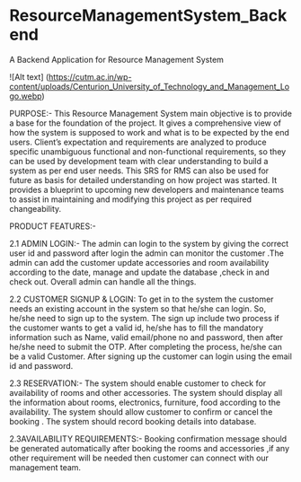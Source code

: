 # ResourceManagementSystem_Backend
A Backend Application for Resource Management System

![Alt text] (https://cutm.ac.in/wp-content/uploads/Centurion_University_of_Technology_and_Management_Logo.webp)

PURPOSE:-
This Resource Management System  main objective is to provide a base for 
the foundation of the project. It gives a comprehensive view of how the system is supposed to work and what is to be 
expected by the end users. Client’s expectation and requirements are analyzed to produce specific unambiguous 
functional and non-functional requirements, so they can be used by development team with clear understanding to 
build a system as per end user needs. This SRS for RMS can also be used for future as basis for detailed understanding 
on how project was started. It provides a blueprint to upcoming new developers and maintenance teams to assist in 
maintaining and modifying this project as per required changeability.


PRODUCT FEATURES:-


 2.1 ADMIN LOGIN:- The admin can login to the system by giving the correct user id and password after login 
the admin can monitor the customer .The admin can add the customer update accessories and room availability according to 
the date, manage and update the database ,check in and check out. Overall admin can handle all the things.

 2.2 CUSTOMER SIGNUP & LOGIN: To get in to the system the customer needs an existing account in the 
system so that he/she can login. So, he/she need to sign up to the system. The sign up include two process if the customer
wants to get a valid id, he/she has to fill the mandatory information such as Name, valid email/phone no and password, then 
after he/she need to submit the OTP. After completing the process, he/she can be a valid Customer. After signing up the 
customer can login using the email id and password.


 2.3 RESERVATION:- The system should enable customer to check for availability of rooms and other 
accessories. The system should display all the information about rooms, electronics, furniture, food according to the 
availability. The system should allow customer to confirm or cancel the booking . The system should record booking details 
into database.


 2.3AVAILABILITY REQUIREMENTS:- Booking confirmation message should be generated automatically 
after booking the rooms and accessories ,if any other requirement will be needed then customer can connect with our 
management team.



